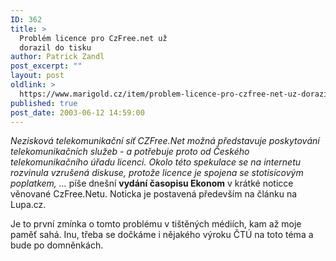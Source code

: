 ```yaml
---
ID: 362
title: >
  Problém licence pro CzFree.net už
  dorazil do tisku
author: Patrick Zandl
post_excerpt: ""
layout: post
oldlink: >
  https://www.marigold.cz/item/problem-licence-pro-czfree-net-uz-dorazil-do-tisku
published: true
post_date: 2003-06-12 14:59:00
---
```

<p>
<EM>Nezisková telekomunikační síť CZFree.Net možná představuje poskytování telekomunikačních služeb - a potřebuje proto od Českého telekomunikačního úřadu licenci. Okolo této spekulace se na internetu rozvinula vzrušená diskuse, protože licence je spojena se stotisícovým poplatkem, ...</EM> píše dnešní <STRONG>vydání časopisu Ekonom</STRONG> v krátké noticce věnované CzFree.Netu. Noticka je postavená především na článku na Lupa.cz.</p>

<p>
Je to první zmínka o tomto problému v tištěných médiích, kam až moje paměť sahá. Inu, třeba se dočkáme i nějakého výroku ČTÚ na toto téma a bude po domněnkách.</p>

<p>
&#160;</p>
